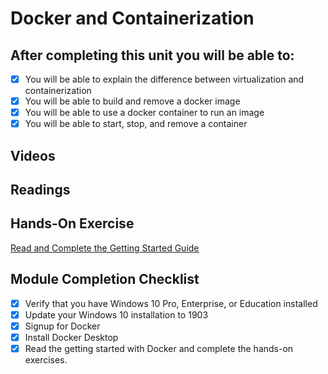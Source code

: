 # Docker and Containerization

## After completing this unit you will be able to:
- [x] You will be able to explain the difference between virtualization and containerization
- [x] You will be able to build and remove a docker image
- [x] You will be able to use a docker container to run an image
- [x] You will be able to start, stop, and remove a container
## Videos
## Readings
## Hands-On Exercise
[Read and Complete the Getting Started Guide](https://docs.docker.com/get-started/)
## Module Completion Checklist
- [x] Verify that you have Windows 10 Pro, Enterprise, or Education installed
- [x] Update your Windows 10 installation to 1903
- [x] Signup for Docker
- [x] Install Docker Desktop
- [x] Read the getting started with Docker and complete the hands-on exercises.
